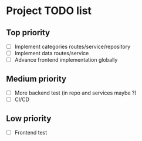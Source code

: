 # Project TODO list

## Top priority

- [ ] Implement categories routes/service/repository 
- [ ] Implement data routes/service
- [ ] Advance frontend implementation globally

## Medium priority

- [ ] More backend test (in repo and services maybe ?)
- [ ] CI/CD

## Low priority

- [ ] Frontend test